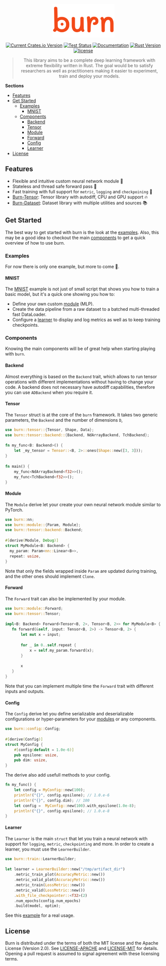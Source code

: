 <div align="center">
<img src="./assets/logo-burn-full.png" width="200px"/>

[![Current Crates.io Version](https://img.shields.io/crates/v/burn.svg)](https://crates.io/crates/burn)
[![Test Status](https://github.com/burn-rs/burn/actions/workflows/test-burn.yml/badge.svg)](https://github.com/burn-rs/burn/actions/workflows/test-burn.yml)
[![Documentation](https://docs.rs/burn/badge.svg)](https://docs.rs/burn)
[![Rust Version](https://img.shields.io/badge/Rust-1.65.0-blue)](https://releases.rs/docs/unreleased/1.65.0)
[![license](https://shields.io/badge/license-MIT%2FApache--2.0-blue)](https://github.com/burn-rs/burn/blob/master/LICENSE)

> This library aims to be a complete deep learning framework with extreme flexibility written in Rust. 
> The goal would be to satisfy researchers as well as practitioners making it easier to experiment, train and deploy your models.

<div align="left">

__Sections__

* [Features](#features)
* [Get Started](#get-started)
    * [Examples](#examples)
        * [MNIST](#mnist)
    * [Components](#components)
        * [Backend](#backend)
        * [Tensor](#tensor)
        * [Module](#module)
        * [Forward](#forward)
        * [Config](#config)
        * [Learner](#learner)
* [License](#license)

## Features

 * Flexible and intuitive custom neural network module 🤖
 * Stateless and thread safe forward pass 🚀
 * Fast training with full support for `metric`, `logging` and `checkpoining` 🌟
 * [Burn-Tensor](https://github.com/burn-rs/burn/tree/doc/readme/burn-tensor): Tensor library with autodiff, CPU and GPU support 🔥
 * [Burn-Dataset](https://github.com/burn-rs/burn/tree/doc/readme/burn-dataset): Dataset library with multiple utilities and sources 📚

## Get Started

The best way to get started with burn is the look at the [examples](#examples).
Also, this may be a good idea to checkout the main [components](#components) to get a quick overview of how to use burn.

### Examples

For now there is only one example, but more to come 💪.

#### MNIST

The [MNIST](https://github.com/burn-rs/burn/blob/main/burn/examples/mnist.rs) example is not just of small script that shows you how to train a basic model, but it's a quick one showing you how to:

* Define your own custom [module](#module) (MLP).
* Create the data pipeline from a raw dataset to a batched multi-threaded fast DataLoader.
* Configure a [learner](#learner) to display and log metrics as well as to keep training checkpoints.

### Components

Knowing the main components will be of great help when starting playing with `burn`.

#### Backend

Almost everything is based on the `Backend` trait, which allows to run tensor operations with different implementations without having to change your code.
A backend does not necessary have autodiff capabilities, therefore you can use `ADBackend` when you require it.

#### Tensor

The `Tensor` struct is at the core of the `burn` framework.
It takes two generic parameters, the `Backend` and the number of dimensions `D`,

```rust
use burn::tensor::{Tensor, Shape, Data};
use burn::tensor::backend::{Backend, NdArrayBackend, TchBackend};

fn my_func<B: Backend>() {
    let _my_tensor = Tensor::<B, 2>::ones(Shape::new([3, 3]));
}

fn main() {
    my_func<NdArrayBackend<f32>>();
    my_func<TchBackend<f32>>();
}
```

#### Module

The `Module` derive let your create your own neural network module similar to PyTorch.

```rust
use burn::nn;
use burn::module::{Param, Module};
use burn::tensor::backend::Backend;

#[derive(Module, Debug)]
struct MyModule<B: Backend> {
  my_param: Param<nn::Linear<B>>,
  repeat: usize,
}
```

Note that only the fields wrapped inside `Param` are updated during training, and the other ones should implement `Clone`.

#### Forward

The `Forward` trait can also be implemented by your module.

```rust
use burn::module::Forward;
use burn::tensor::Tensor;

impl<B: Backend> Forward<Tensor<B, 2>, Tensor<B, 2>> for MyModule<B> {
   fn forward(&self, input: Tensor<B, 2>) -> Tensor<B, 2> {
       let mut x = input;

       for _ in 0..self.repeat {
           x = self.my_param.forward(x);
       }

       x
   }
}
```

Note that you can implement multiple time the `Forward` trait with different inputs and outputs.

#### Config

The `Config` derive let you define serializable and deserializable configurations or hyper-parameters for your [modules](#module) or any components.

```rust
use burn::config::Config;

#[derive(Config)]
struct MyConfig {
    #[config(default = 1.0e-6)]
    pub epsilone: usize,
    pub dim: usize,
}
```
The derive also add usefull methods to your config.

```rust
fn my_func() {
    let config = MyConfig::new(100);
    println!("{}", config.epsilone); // 1.0.e-6
    println!("{}", config.dim); // 100
    let config =  MyConfig::new(100).with_epsilone(1.0e-8);
    println!("{}", config.epsilone); // 1.0.e-8
}
```

#### Learner

The `Learner` is the main `struct` that let you train a neural network with support for `logging`, `metric`, `checkpointing` and more.
In order to create a learner, you must use the `LearnerBuilder`.

```rust
use burn::train::LearnerBuilder;

let learner = LearnerBuilder::new("/tmp/artifact_dir")
    .metric_train_plot(AccuracyMetric::new())
    .metric_valid_plot(AccuracyMetric::new())
    .metric_train(LossMetric::new())
    .metric_valid(LossMetric::new())
    .with_file_checkpointer::<f32>(2)
    .num_epochs(config.num_epochs)
    .build(model, optim);
```

See this [example](./burn/examples/mnist.rs) for a real usage.

## License

Burn is distributed under the terms of both the MIT license and the Apache License (Version 2.0).
See [LICENSE-APACHE](./LICENSE-APACHE) and [LICENSE-MIT](./LICENSE-MIT) for details.
Opening a pull request is assumed to signal agreement with these licensing terms.
